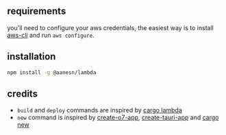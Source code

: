 ## requirements

you'll need to configure your aws credentials, the easiest way is to install [aws-cli](https://github.com/aws/aws-cli) and run `aws configure`.

## installation

```sh
npm install -g @aanesn/lambda
```

## credits

- `build` and `deploy` commands are inspired by [cargo lambda](https://github.com/cargo-lambda/cargo-lambda)
- `new` command is inspired by [create-o7-app](https://github.com/ottomated/create-o7-app), [create-tauri-app](https://github.com/tauri-apps/create-tauri-app) and [cargo new](https://github.com/rust-lang/cargo/blob/master/src/cargo/ops/cargo_new.rs)
